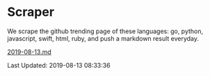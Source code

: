 # Scraper

We scrape the github trending page of these languages: go, python, javascript, swift, html, ruby, and push a markdown result everyday.

[2019-08-13.md](https://github.com/henson/Scraper/blob/master/2019-08-13.md)

Last Updated: 2019-08-13 08:33:36